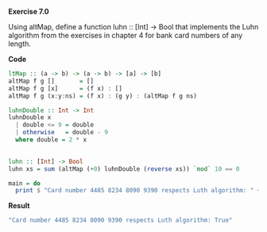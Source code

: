 **Exercise 7.0**

Using altMap, define a function luhn :: [Int] -> Bool that implements the Luhn algorithm from the exercises in chapter 4 for bank card numbers of any length. 

**Code**

```haskell
ltMap :: (a -> b) -> (a -> b) -> [a] -> [b]
altMap f g []       = []
altMap f g [x]      = (f x) : []
altMap f g (x:y:ns) = (f x) : (g y) : (altMap f g ns)

luhnDouble :: Int -> Int
luhnDouble x 
  | double <= 9 = double
  | otherwise   = double - 9
  where double = 2 * x
  

luhn :: [Int] -> Bool
luhn xs = sum (altMap (+0) luhnDouble (reverse xs)) `mod` 10 == 0

main = do
  print $ "Card number 4485 8234 8090 9390 respects Luth algorithm: " ++ show (luhn [4,4,8,5,8,2,3,4,8,0,9,0,9,3,9,0])
```

**Result**
```bash
"Card number 4485 8234 8090 9390 respects Luth algorithm: True"
```

